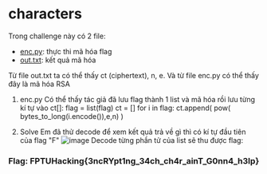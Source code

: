 # characters

Trong challenge này có 2 file:
  - [enc.py](/Data/enc.py): thực thi mã hóa flag
  - [out.txt](/Data/out.txt): kết quả mã hóa

Từ file out.txt ta có thể thấy ct (ciphertext), n, e. Và từ file enc.py có thể thấy đây là mã hóa RSA

1. enc.py
	Có thể thấy tác giả đã lưu flag thành 1 list và mã hóa rồi lưu từng kí tự vào ct[]:
		flag = list(flag)
		ct = []
		for i in flag:
   	 		ct.append( pow(  bytes_to_long(i.encode()),e,n) )
			
2. Solve
	Em đã thử decode để xem kết quả trả về gì thì có kí tự đầu tiên của flag "F"
	![image](https://user-images.githubusercontent.com/102909809/176236194-612d0b9d-f2a7-44a0-b0db-b1d80f17567d.png)
	Decode từng phần tử của list sẽ thu được flag:
	
### Flag: FPTUHacking{3ncRYpt1ng_34ch_ch4r_ainT_G0nn4_h3lp}
	

